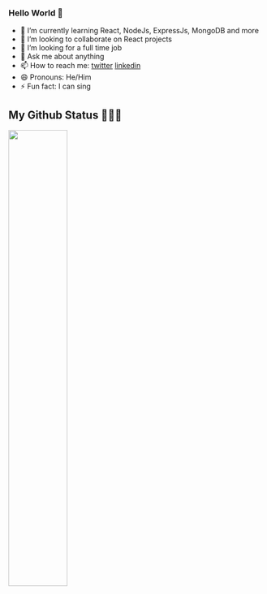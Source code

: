 ### Hello World 👋




- 🌱 I’m currently learning React, NodeJs, ExpressJs, MongoDB and more
- 👯 I’m looking to collaborate on React projects
- 🤔 I’m looking for a full time job
- 💬 Ask me about anything
- 📫 How to reach me: [twitter](https://twitter.com/mohibkay) [linkedin](https://www.linkedin.com/in/mohibkay)
- 😄 Pronouns: He/Him
- ⚡ Fun fact: I can sing


##  My Github Status 👩🏻‍💻
 <img width="48%" src="https://github-readme-streak-stats.herokuapp.com/?user=mohibk" />

